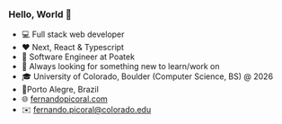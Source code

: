 ### Hello, World 👋

- 💻 Full stack web developer
- ❤️ Next, React & Typescript
- 💼 Software Engineer at Poatek
- 👀 Always looking for something new to learn/work on
- 🎓 University of Colorado, Boulder (Computer Science, BS) @ 2026
- 📍Porto Alegre, Brazil 
- 🌐 [fernandopicoral.com](https://fernandopicoral.com)
- ✉️ [fernando.picoral@colorado.edu](mailto:fernando.picoral@colorado.edu)

<!--
**feRpicoral/feRpicoral** is a ✨ _special_ ✨ repository because its `README.md` (this file) appears on your GitHub profile.

Here are some ideas to get you started:

- 🔭 I’m currently working on ...
- 🌱 I’m currently learning ...
- 👯 I’m looking to collaborate on ...
- 🤔 I’m looking for help with ...
- 💬 Ask me about ...
- 📫 How to reach me: ...
- 😄 Pronouns: ...
- ⚡ Fun fact: ...
-->
